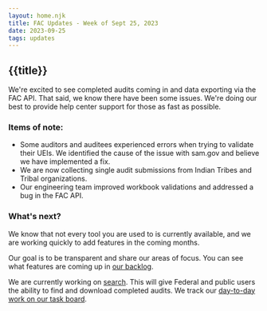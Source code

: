 ```yaml
---
layout: home.njk
title: FAC Updates - Week of Sept 25, 2023
date: 2023-09-25
tags: updates
---
```


## {{title}}

We're excited to see completed audits coming in and data exporting via the FAC API. That said, we know there have been some issues. We're doing our best to provide help center support for those as fast as possible.

### Items of note:

- Some auditors and auditees experienced errors when trying to validate their UEIs. We identified the cause of the issue with sam.gov and believe we have implemented a fix.
- We are now collecting single audit submissions from Indian Tribes and Tribal organizations.
- Our engineering team improved workbook validations and addressed a bug in the FAC API.

### What's next?

We know that not every tool you are used to is currently available, and we are working quickly to add features in the coming months.

Our goal is to be transparent and share our areas of focus. You can see what features are coming up in [our backlog](https://github.com/orgs/GSA-TTS/projects/13/views/1). 

We are currently working on [search](https://github.com/GSA-TTS/FAC/issues/2236). This will give Federal and public users the ability to find and download completed audits. We track our [day-to-day work on our task board](https://github.com/orgs/GSA-TTS/projects/11).
 